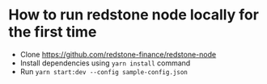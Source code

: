# How to run redstone node locally for the first time

- Clone https://github.com/redstone-finance/redstone-node
- Install dependencies using `yarn install` command
- Run `yarn start:dev --config sample-config.json`
